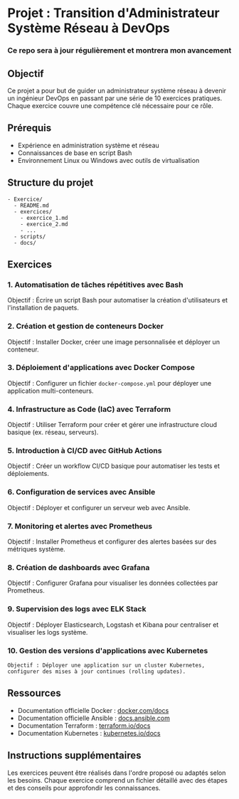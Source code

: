# Projet : Transition d'Administrateur Système Réseau à DevOps

### Ce repo sera à jour régulièrement et montrera mon avancement

## Objectif
Ce projet a pour but de guider un administrateur système réseau à devenir un ingénieur DevOps en passant par une série de 10 exercices pratiques. Chaque exercice couvre une compétence clé nécessaire pour ce rôle.

## Prérequis
- Expérience en administration système et réseau
- Connaissances de base en script Bash
- Environnement Linux ou Windows avec outils de virtualisation

## Structure du projet
```
- Exercice/
  - README.md
  - exercices/
    - exercice_1.md
    - exercice_2.md
    - ...
  - scripts/
  - docs/
```

## Exercices

### 1. **Automatisation de tâches répétitives avec Bash**  
   Objectif : Écrire un script Bash pour automatiser la création d'utilisateurs et l'installation de paquets.

### 2. **Création et gestion de conteneurs Docker**  
   Objectif : Installer Docker, créer une image personnalisée et déployer un conteneur.

### 3. **Déploiement d'applications avec Docker Compose**  
   Objectif : Configurer un fichier `docker-compose.yml` pour déployer une application multi-conteneurs.

### 4. **Infrastructure as Code (IaC) avec Terraform**  
   Objectif : Utiliser Terraform pour créer et gérer une infrastructure cloud basique (ex. réseau, serveurs).

### 5. **Introduction à CI/CD avec GitHub Actions**  
   Objectif : Créer un workflow CI/CD basique pour automatiser les tests et déploiements.

### 6. **Configuration de services avec Ansible**  
   Objectif : Déployer et configurer un serveur web avec Ansible.

### 7. **Monitoring et alertes avec Prometheus**  
   Objectif : Installer Prometheus et configurer des alertes basées sur des métriques système.

### 8. **Création de dashboards avec Grafana**  
   Objectif : Configurer Grafana pour visualiser les données collectées par Prometheus.

### 9. **Supervision des logs avec ELK Stack**  
   Objectif : Déployer Elasticsearch, Logstash et Kibana pour centraliser et visualiser les logs système.

### 10. **Gestion des versions d'applications avec Kubernetes**  
    Objectif : Déployer une application sur un cluster Kubernetes, configurer des mises à jour continues (rolling updates).

## Ressources
- Documentation officielle Docker : [docker.com/docs](https://www.docker.com/docs)
- Documentation officielle Ansible : [docs.ansible.com](https://docs.ansible.com)
- Documentation Terraform : [terraform.io/docs](https://www.terraform.io/docs)
- Documentation Kubernetes : [kubernetes.io/docs](https://kubernetes.io/docs)

## Instructions supplémentaires
Les exercices peuvent être réalisés dans l'ordre proposé ou adaptés selon les besoins. Chaque exercice comprend un fichier détaillé avec des étapes et des conseils pour approfondir les connaissances.
